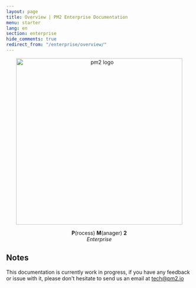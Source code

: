 ```yaml
---
layout: page
title: Overview | PM2 Enterprise Documentation
menu: starter
lang: en
section: enterprise
hide_comments: true
redirect_from: "/enterprise/overview/"
---
```


<p align="center">
    <img width="450px" src="{{ site.baseurl }}/img/enterprise/enterprise-black.png" alt="pm2 logo">
</p>
<p align="center">
    <b>P</b>(rocess) <b>M</b>(anager) <b>2</b><br/>
    <i>Enterprise</i>
</p>

## Notes

This documentation is currently work in progress, if you have any feedback or issue with it, please don't hesitate to send us an email at tech@pm2.io